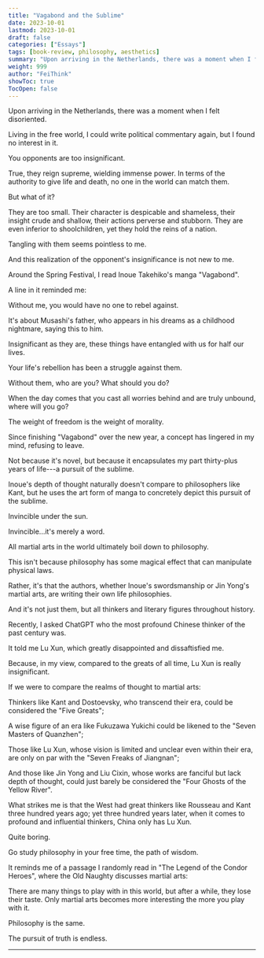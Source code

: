 ```yaml
---
title: "Vagabond and the Sublime"
date: 2023-10-01
lastmod: 2023-10-01
draft: false
categories: ["Essays"]
tags: [book-review, philosophy, aesthetics]
summary: "Upon arriving in the Netherlands, there was a moment when I felt disoriented. Living in the free..."
weight: 999
author: "FeiThink"
showToc: true
TocOpen: false
---
```




Upon arriving in the Netherlands, there was a moment when I felt disoriented.

Living in the free world, I could write political commentary again, but I found no interest in it.

You opponents are too insignificant.

True, they reign supreme, wielding immense power. In terms of the authority to give life and death, no one in the world can match them.

But what of it?

They are too small. Their character is despicable and shameless, their insight crude and shallow, their actions perverse and stubborn. They are even inferior to shoolchildren, yet they hold the reins of a nation.

Tangling with them seems pointless to me.

And this realization of the opponent's insignificance is not new to me.

Around the Spring Festival, I read Inoue Takehiko's manga "Vagabond".

A line in it reminded me:

Without me, you would have no one to rebel against.

It's about Musashi's father, who appears in his dreams as a childhood nightmare, saying this to him.

Insignificant as they are, these things have entangled with us for half our lives.

Your life's rebellion has been a struggle against them.

Without them, who are you? What should you do?

When the day comes that you cast all worries behind and are truly unbound, where will you go?

The weight of freedom is the weight of morality.

Since finishing "Vagabond" over the new year, a concept has lingered in my mind, refusing to leave.

Not because it's novel, but because it encapsulates my part thirty-plus years of life---a pursuit of the sublime.

Inoue's depth of thought naturally doesn't compare to philosophers like Kant, but he uses the art form of manga to concretely depict this pursuit of the sublime.

Invincible under the sun.

Invincible...it's merely a word.

All martial arts in the world ultimately boil down to philosophy.

This isn't because philosophy has some magical effect that can manipulate physical laws.

Rather, it's that the authors, whether Inoue's swordsmanship or Jin Yong's martial arts, are writing their own life philosophies.

And it's not just them, but all thinkers and literary figures throughout history.

Recently, I asked ChatGPT who the most profound Chinese thinker of the past century was.

It told me Lu Xun, which greatly disappointed and dissaftisfied me.

Because, in my view, compared to the greats of all time, Lu Xun is really insignificant.

If we were to compare the realms of thought to martial arts:

Thinkers like Kant and Dostoevsky, who transcend their era, could be considered the "Five Greats";

A wise figure of an era like Fukuzawa Yukichi could be likened to the "Seven Masters of Quanzhen";

Those like Lu Xun, whose vision is limited and unclear even within their era, are only on par with the "Seven Freaks of Jiangnan";

And those like Jin Yong and Liu Cixin, whose works are fanciful but lack depth of thought, could just barely be considered the "Four Ghosts of the Yellow River".

What strikes me is that the West had great thinkers like Rousseau and Kant three hundred years ago; yet three hundred years later, when it comes to profound and influential thinkers, China only has Lu Xun.

Quite boring.

Go study philosophy in your free time, the path of wisdom. 

It reminds me of a passage I randomly read in "The Legend of the Condor Heroes", where the Old Naughty discusses martial arts:

There are many things to play with in this world, but after a while, they lose their taste. Only martial arts becomes more interesting the more you play with it.

Philosophy is the same.

The pursuit of truth is endless.

---
